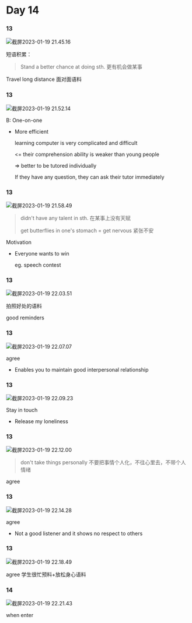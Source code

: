 # Day 14

### 13

![截屏2023-01-19 21.45.16](https://xingqiu-tuchuang-1256524210.cos.ap-shanghai.myqcloud.com/3978/%E6%88%AA%E5%B1%8F2023-01-19%2021.45.16.png)

短语积累：

> Stand a better chance at doing sth. 更有机会做某事

Travel long distance 面对面语料

### 13

![截屏2023-01-19 21.52.14](https://xingqiu-tuchuang-1256524210.cos.ap-shanghai.myqcloud.com/3978/%E6%88%AA%E5%B1%8F2023-01-19%2021.52.14.png)

B: One-on-one

- More efficient

  learning computer is very complicated and difficult

  <= their comprehension ability is weaker than young people

  => better to be tutored individually

  If they have any question, they can ask their tutor immediately

### 13

![截屏2023-01-19 21.58.49](https://xingqiu-tuchuang-1256524210.cos.ap-shanghai.myqcloud.com/3978/%E6%88%AA%E5%B1%8F2023-01-19%2021.58.49.png)

> didn't have any talent in sth. 在某事上没有天赋
>
> get butterflies in one's stomach = get nervous 紧张不安

Motivation

- Everyone wants to win

  eg. speech contest

### 13

![截屏2023-01-19 22.03.51](https://xingqiu-tuchuang-1256524210.cos.ap-shanghai.myqcloud.com/3978/%E6%88%AA%E5%B1%8F2023-01-19%2022.03.51.png)

拍照好处的语料

good reminders

### 13

![截屏2023-01-19 22.07.07](https://xingqiu-tuchuang-1256524210.cos.ap-shanghai.myqcloud.com/3978/%E6%88%AA%E5%B1%8F2023-01-19%2022.07.07.png)

agree

- Enables you to maintain good interpersonal relationship

### 13

![截屏2023-01-19 22.09.23](https://xingqiu-tuchuang-1256524210.cos.ap-shanghai.myqcloud.com/3978/%E6%88%AA%E5%B1%8F2023-01-19%2022.09.23.png)

Stay in touch

- Release my loneliness

### 13

![截屏2023-01-19 22.12.00](https://xingqiu-tuchuang-1256524210.cos.ap-shanghai.myqcloud.com/3978/%E6%88%AA%E5%B1%8F2023-01-19%2022.12.00.png)

> don't take things personally 不要把事情个人化，不往心里去，不带个人情绪

agree

### 13

![截屏2023-01-19 22.14.28](https://xingqiu-tuchuang-1256524210.cos.ap-shanghai.myqcloud.com/3978/%E6%88%AA%E5%B1%8F2023-01-19%2022.14.28.png)

agree

- Not a good listener and it shows no respect to others

### 13

![截屏2023-01-19 22.18.49](https://xingqiu-tuchuang-1256524210.cos.ap-shanghai.myqcloud.com/3978/%E6%88%AA%E5%B1%8F2023-01-19%2022.18.49.png)

agree 学生很忙预料+放松身心语料

### 14

![截屏2023-01-19 22.21.43](https://xingqiu-tuchuang-1256524210.cos.ap-shanghai.myqcloud.com/3978/%E6%88%AA%E5%B1%8F2023-01-19%2022.21.43.png)

when enter
